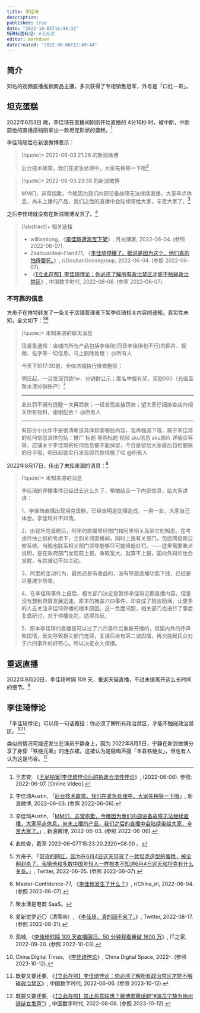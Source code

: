 ```yaml
---
title: 李佳琦
description:
published: true
date: "2022-10-03T16:44:33"
特殊标签标记: #无标签
editor: markdown
dateCreated: "2022-06-06T12:49:44"
---
```


## 简介

知名的视频直播推销商品主播，多次获得了专柜销售冠军，外号是「口红一哥」。

## 坦克蛋糕

2022年6月3日 晚，李佳琦在直播间刚刚开始直播的 4分16秒 时，被中断，中断前他的直播搭档刚拿出一款坦克形状的蛋糕。[^NN0jhM1]

[^NN0jhM1]: 王志安, 《[王局拍案|李佳琦悖论后的执政合法性悖论](https://www.youtube.com/watch?v=8C4z-NN0jhM)》, (2022-06-06). 参照: 2022-06-07. [Online Video].

李佳琦随后在新浪微博表示：

> [!quote]+ 2022-06-03 21:26 的新浪微博
>
> 后台技术故障，我们在紧急处理中，大家先稍等一下哦[^0Zfyh]

[^0Zfyh]: 李佳琦Austin, 「[后台技术故障，我们在紧急处理中，大家先稍等一下哦](https://archive.ph/0Zfyh "https://weibo.com/1968758563/Lw3ajmqaB")」, 新浪微博, 2022-06-03. (参照 2022-06-06).

> [!quote]+ 2022-06-03 23:38 的新浪微博
>
> MM们，非常抱歉，今晚因为我们内部设备故障无法继续直播，大家早点休息，尚未上播的产品，我们之后的直播中会陆续带给大家，辛苦大家了。[^VZMRm]

[^VZMRm]: 李佳琦Austin, 「[MM们，非常抱歉，今晚因为我们内部设备故障无法继续直播，大家早点休息，尚未上播的产品，我们之后的直播中会陆续带给大家，辛苦大家了。](https://archive.ph/VZMRm "https://weibo.com/1968758563/Lw4240zLa")」, 新浪微博, 2022-06-03. (参照 2022-06-06).

之后李佳琦就没有在新浪微博发言了。[^smbv]

[^smbv]: 此检查，截至 2022-06-07T15:23:20.2320+08:00 。

> [!abstract]+ 相关链接
>
> +   williamlong, 《[李佳琦遭淘宝下架](https://web.archive.org/web/20220605170704/https://www.williamlong.info/archives/6820.html)》, 月光博客, 2022-06-04. (参照 2022-06-07).
> +   Zealousideal-Flan471, 《[李佳琦停播了。据说是因为这个。他们真的怕得要死。](https://web.archive.org/web/20220604081211/https://www.reddit.com/r/DoubanGoosegroup/comments/v4h9pv/李佳琦停播了据说是因为这个他们真的怕得要死/)》, r/DoubanGoosegroup, 2022-06-04. (参照 2022-06-07).
> +   《[【立此存照】李佳琦悖论：你必须了解所有政治禁区才能不触碰政治禁区](https://web.archive.org/web/20220606154003/https://chinadigitaltimes.net/chinese/682665.html)》, 中国数字时代, 2022-06-06. (参照 2022-06-07).

### 不可靠的信息

方舟子在推特转发了一条关于店铺管理者下架李佳琦相关内容的通知，真实性未知，全文如下：[^fzz_0605][^v4obua]

[^fzz_0605]: 方舟子, 「[带货的网红，因为在6月4日这天带货了一款坦克造型的蛋糕，被全网封杀了。我猜他和多数中国年轻人一样根本不知道6月4日这天和坦克有什么关系。](https://web.archive.org/web/20220606024053/https://twitter.com/fangshimin/status/1533201600465887232)」, Twitter, 2022-06-05. (参照 2022-06-07).

[^v4obua]: Master-Confidence-77, 《[李佳琦发生了什么？](https://web.archive.org/web/20220604134556/https://www.reddit.com/r/China_irl/comments/v4obua/李佳琦发生了什么/)》, r/China_irl, 2022-06-04. (参照 2022-06-07).

> [!quote]+ 未知来源的聊天消息
>
> 现紧急通知：店铺内所有产品包括李佳琦(同音李佳琪也不行)的照片、视频、名字等一切信息，马上删除处理！ @所有人
>
> 今天下班17:30前，全体店铺执行排查删除；
>
> 明日起，一旦发现罚款1w，分销群公示；匿名举报有奖，奖励500（充值至聚水潭分销账户）[^just]
>
> ---
>
> 此处罚不拥有提醒一次再罚款；一经发现直接罚款；望大家仔细排查店内相关所有物料，谢谢配合！ @所有人
>
> ---
>
> 有部分小伙伴不是很清晰该具体排查哪些内容，我再强调下哦，属于李佳琦的任何信息具体包括：推广 标题 导购标题 视频 sku信息 sku图片 详细页等等，店铺关于李佳琦的任何信息都不能保留，今日是留给大家最后自检删除的日子哦，明日起就实行发现即罚款措施了哈 @所有人

[^just]: 聚水潭是电商 SaaS。

2022年8月17日，传出了未知来源的消息：[^79361]

[^79361]: 爱新觉罗近〇（清零帝）, 《[李佳琦，真的回不来了。](https://web.archive.org/web/20220817084650/https://twitter.com/HisMajiestyPooh/status/1559726370753679361)》, Twitter, 2022-08-17. (参照 2022-08-21).

> [!quote]+ 未知来源的消息
>
> 李佳琦的停播事件已经过去这么久了，稍微结合一下内部信息，给大家讲讲：
>
> 1、李佳琦直播出现坦克蛋糕，已经查明是助理造成，一男一女，大家自己体会。李佳琦并不知情。
>
> 2、出现坦克蛋糕后，阿里的直播曾经部门和阿里相关高层立刻知悉。在考虑尽快止损的考虑下，立刻关闭直播间，同时上报有关部门，包括网信和公安系统。当晚也联系相关部门领导能够尽可能降低处罚。——这里需要重点说明，是在政府部门发现前上报，争取宽大。就算不上报，国内外舆论也会发酵，与其被动不如主动。
>
> 3、阿里的主动行为，最终还是有收益的，没有导致直播功能下线，已经是尽量减少伤害。
>
> 4、在李佳琦事件上报后，相关部门决定是暂停李佳琦近期直播内容，但是没有想到舆情发展迅速。原本的掩盖六四事件，却变成了推波助澜，让更多的人去关注李佳琦停播的根本原因。这一负面问题，相关部门也进行了事后复盘研讨，对于停播处罚，适得其反。
>
> 5、原本李佳琦的直播是可以过了六四事件后重新开播的，但国内外的呼声和舆情，反向导致相关部门觉得，复播后会有第二波舆情，再次挑起民众对于六四事件的好奇心。所以决定永久停播。

## 重返直播

2022年9月20日，李佳琦时隔 109 天，重返天猫直播，不过未提离开这么长时间的细节。[^072]

[^072]: 孤城, 《[李佳琦时隔 109 天直播回归，50 分钟观看量破 1600 万](https://web.archive.org/web/20220926155507/https://www.ithome.com/0/642/072.htm)》, IT之家, 2022-09-20. (参照 2022-10-03).

## 李佳琦悖论

「李佳琦悖论」可以用一句话概括：你必须了解所有政治禁区，才能不触碰政治禁区。[^75203][^82665]

[^75203]: China Digital Times, 《[李佳琦悖论](https://web.archive.org/web/20231003175203/https://chinadigitaltimes.net/space/李佳琦悖论)》, China Digital Space, 2022-. (参照 2023-10-12).

[^82665]: 既要又要还要, 《[【立此存照】李佳琦悖论：你必须了解所有政治禁区才能不触碰政治禁区](https://web.archive.org/web/20231011140606/https://chinadigitaltimes.net/chinese/682665.html)》, 中国数字时代, 2022-06-06. (参照 2023-10-12).

类似的情况可能还发生在演员宁静身上，因为 2022年8月5日，宁静在新浪微博分享了身穿「铁链元素」的连衣裙，这被认为是隐晦声援「丰县铁链女」，但也有人认为这是巧合。[^85406]

[^85406]: 既要又要还要, 《[【立此存照】禁止恶意联想？微博屏蔽话题“#演员宁静为徐州铁链女发声”](https://web.archive.org/web/20230203001437/https://chinadigitaltimes.net/chinese/685406.html)》, 中国数字时代, 2022-08-08. (参照 2023-10-12).


